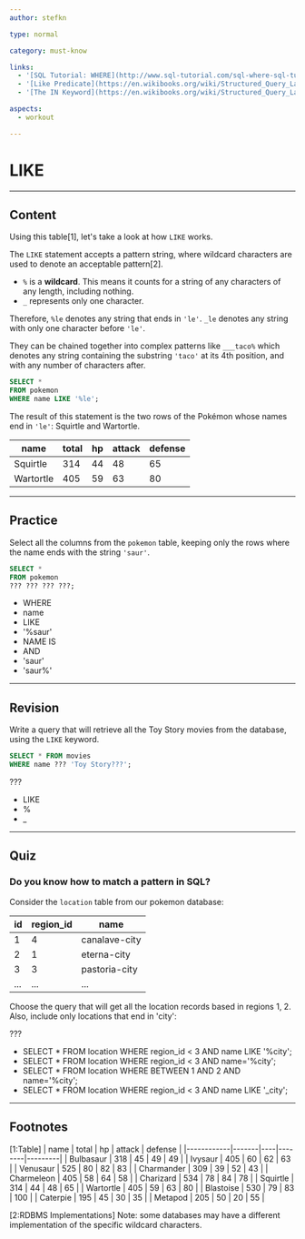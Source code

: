 ```yaml
---
author: stefkn

type: normal

category: must-know

links:
  - '[SQL Tutorial: WHERE](http://www.sql-tutorial.com/sql-where-sql-tutorial/){website}'
  - '[Like Predicate](https://en.wikibooks.org/wiki/Structured_Query_Language/Like_Predicate){website}'
  - '[The IN Keyword](https://en.wikibooks.org/wiki/Structured_Query_Language/Quantified_Comparison#IN){website}'

aspects:
  - workout

---
```


# LIKE

---
## Content

Using this table[1], let's take a look at how `LIKE` works.

The `LIKE` statement accepts a pattern string, where wildcard characters are used to denote an acceptable pattern[2].

 - `%` is a **wildcard**. This means it counts for a string of any characters of any length, including nothing.
 - `_` represents only one character.

Therefore, `%le` denotes any string that ends in `'le'`. `_le` denotes any string with only one character before `'le'`. 

They can be chained together into complex patterns like `___taco%` which denotes any string containing the substring `'taco'` at its 4th position, and with any number of characters after.

```sql
SELECT *
FROM pokemon
WHERE name LIKE '%le';
```

The result of this statement is the two rows of the Pokémon whose names end in `'le'`: Squirtle and Wartortle.

| name      | total | hp | attack | defense |
|-----------|-------|----|--------|---------|
| Squirtle  | 314   | 44 | 48     | 65      |
| Wartortle | 405   | 59 | 63     | 80      |

---
## Practice

Select all the columns from the `pokemon` table, keeping only the rows where the name ends with the string `'saur'`.

```sql
SELECT * 
FROM pokemon
??? ??? ??? ???;
```

* WHERE
* name
* LIKE
* '%saur'
* NAME IS
* AND
* 'saur'
* 'saur%'

---
## Revision

Write a query that will retrieve all the Toy Story movies from the database, using the `LIKE` keyword.

```sql
SELECT * FROM movies
WHERE name ??? 'Toy Story???';
```

???

* LIKE
* %
* _

---
## Quiz 
### Do you know how to match a pattern in SQL?
Consider the `location` table from our pokemon database:

| id  | region_id | name          |
|-----|-----------|---------------|
| 1   | 4         | canalave-city |
| 2   | 1         | eterna-city   |
| 3   | 3         | pastoria-city |
| ... | ...       | ...           |

Choose the query that will get all the location records based in regions 1, 2. Also, include only locations that end in 'city':

 ???

* SELECT * FROM location WHERE region_id < 3 AND name LIKE '%city';
* SELECT * FROM location WHERE region_id < 3 AND name='%city';
* SELECT * FROM location WHERE BETWEEN 1 AND 2 AND name='%city';
* SELECT * FROM location WHERE region_id < 3 AND name LIKE '_city';

---
## Footnotes
[1:Table]
| name       | total | hp | attack | defense |
|------------|-------|----|--------|---------|
| Bulbasaur  | 318   | 45 | 49     | 49      |
| Ivysaur    | 405   | 60 | 62     | 63      |
| Venusaur   | 525   | 80 | 82     | 83      |
| Charmander | 309   | 39 | 52     | 43      |
| Charmeleon | 405   | 58 | 64     | 58      |
| Charizard  | 534   | 78 | 84     | 78      |
| Squirtle   | 314   | 44 | 48     | 65      |
| Wartortle  | 405   | 59 | 63     | 80      |
| Blastoise  | 530   | 79 | 83     | 100     |
| Caterpie   | 195   | 45 | 30     | 35      |
| Metapod    | 205   | 50 | 20     | 55      |

[2:RDBMS Implementations]
Note: some databases may have a different implementation of the specific wildcard characters.